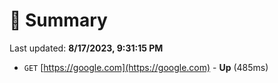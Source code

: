 # 📖 Summary
Last updated: **8/17/2023, 9:31:15 PM**

- `GET` [https://google.com](https://google.com) - **Up** (485ms)
